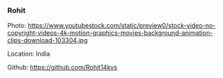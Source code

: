 ### Rohit

Photo: https://www.youtubestock.com/static/preview0/stock-video-no-copyright-videos-4k-motion-graphics-movies-background-animation-clips-download-103304.jpg

Location: India

Github: https://github.com/Rohit14kvs
